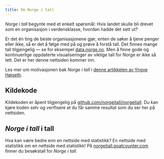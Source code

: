 ```yaml
---
title: Om Norge i tall
---
```


_Norge i tall_ begynte med et enkelt spørsmål: Hvis landet skulle bli drevet som en organisasjon i verdensklasse, hvordan hadde det sett ut?

Er det én ting de beste organisasjonene gjør, enten de søker å tjene penger eller ikke, så er det å følge med på og prøve å forstå tall. Det finnes mange tall tilgjengelig — se for eksempel [data.norge.no](https://data.norge.no). Men å finne gode og kontinuerlige oppdaterte visualiseringer av viktige tall for Norge er ikke så lett. Det er her denne nettsiden kommer inn.

Les mer om motivasjonen bak _Norge i tall_ i [denne artikkelen av Yngve Høiseth](https://yngve.hoiseth.net/no/artikler/norge-i-tall/).

## Kildekode

Kildekoden er åpent tilgjengelig på [github.com/norgeitall/norgeitall](https://github.com/norgeitall/norgeitall). Du kan kjøre koden selv og verifisere at du får samme resultat som du ser her på nettsiden.

## _Norge i tall_ i tall

Hva kan være bedre enn en nettside med statistikk? En nettside med statistikk om en nettside med statistikk! På [norgeitall.goatcounter.com](https://norgeitall.goatcounter.com/) finner du besøkstall for _Norge i tall_.
